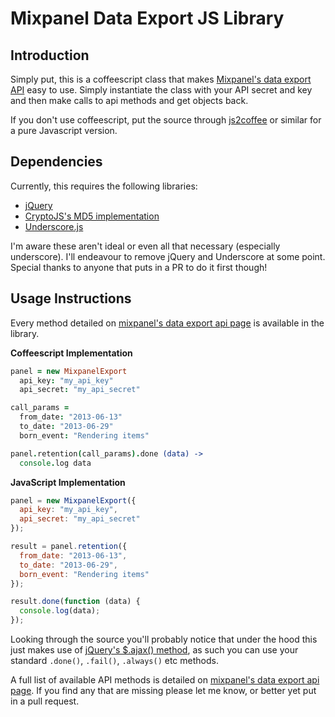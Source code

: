 Mixpanel Data Export JS Library
=========================================

Introduction
------------

Simply put, this is a coffeescript class that makes [Mixpanel's data export API](https://mixpanel.com/docs/api-documentation/data-export-api#libs-js) easy to use. Simply instantiate the class with your API secret and key and then make calls to api methods and get objects back.

If you don't use coffeescript, put the source through [js2coffee](http://js2coffee.org/) or similar for a pure Javascript version.

Dependencies
------------

Currently, this requires the following libraries: 

 - [jQuery](http://jquery.com/)
 - [CryptoJS's MD5 implementation](https://code.google.com/p/crypto-js/)
 - [Underscore.js](http://underscorejs.org/)

I'm aware these aren't ideal or even all that necessary (especially underscore). I'll endeavour to remove jQuery and Underscore at some point. Special thanks to anyone that puts in a PR to do it first though!

Usage Instructions
------------------

Every method detailed on [mixpanel's data export api page](https://mixpanel.com/docs/api-documentation/data-export-api#libs-js) is available in the library.

**Coffeescript Implementation**

```coffeescript
panel = new MixpanelExport
  api_key: "my_api_key"
  api_secret: "my_api_secret"

call_params = 
  from_date: "2013-06-13"
  to_date: "2013-06-29"
  born_event: "Rendering items"

panel.retention(call_params).done (data) ->
  console.log data
```

**JavaScript Implementation**

```javascript
panel = new MixpanelExport({
  api_key: "my_api_key",
  api_secret: "my_api_secret"
});

result = panel.retention({
  from_date: "2013-06-13", 
  to_date: "2013-06-29", 
  born_event: "Rendering items"
});

result.done(function (data) {
  console.log(data);
});
```

Looking through the source you'll probably notice that under the hood this just makes use of [jQuery's $.ajax() method](http://api.jquery.com/jQuery.ajax/), as such you can use your standard `.done()`, `.fail()`, `.always()` etc methods.

A full list of available API methods is detailed on [mixpanel's data export api page](https://mixpanel.com/docs/api-documentation/data-export-api#libs-js). If you find any that are missing please let me know, or better yet put in a pull request.
